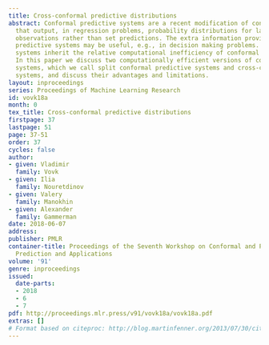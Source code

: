```yaml
---
title: Cross-conformal predictive distributions
abstract: Conformal predictive systems are a recent modification of conformal predictors
  that output, in regression problems, probability distributions for labels of test
  observations rather than set predictions. The extra information provided by conformal
  predictive systems may be useful, e.g., in decision making problems. Conformal predictive
  systems inherit the relative computational inefficiency of conformal predictors.
  In this paper we discuss two computationally efficient versions of conformal predictive
  systems, which we call split conformal predictive systems and cross-conformal predictive
  systems, and discuss their advantages and limitations.
layout: inproceedings
series: Proceedings of Machine Learning Research
id: vovk18a
month: 0
tex_title: Cross-conformal predictive distributions
firstpage: 37
lastpage: 51
page: 37-51
order: 37
cycles: false
author:
- given: Vladimir
  family: Vovk
- given: Ilia
  family: Nouretdinov
- given: Valery
  family: Manokhin
- given: Alexander
  family: Gammerman
date: 2018-06-07
address: 
publisher: PMLR
container-title: Proceedings of the Seventh Workshop on Conformal and Probabilistic
  Prediction and Applications
volume: '91'
genre: inproceedings
issued:
  date-parts:
  - 2018
  - 6
  - 7
pdf: http://proceedings.mlr.press/v91/vovk18a/vovk18a.pdf
extras: []
# Format based on citeproc: http://blog.martinfenner.org/2013/07/30/citeproc-yaml-for-bibliographies/
---
```

